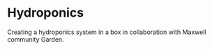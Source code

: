 # Hydroponics
Creating a hydroponics system in a box in collaboration with Maxwell community Garden.

